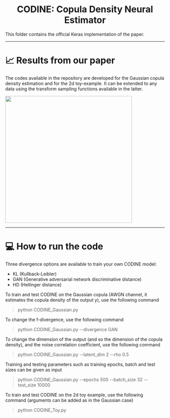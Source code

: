 <div align="center">
  
# CODINE: Copula Density Neural Estimator

</div>

This folder contains the official Keras implementation of the paper.

---

# 📈 Results from our paper

The codes available in the repository are developed for the Gaussian copula density estimation and for the 2d toy-example. It can be extended to any data using the transform sampling functions available in the latter.

<img src="https://github.com/nuletizia/CODINE-copula-estimator/blob/main/teaser_gaussian.jpg" width=400>

---

# 💻 How to run the code

Three divergence options are available to train your own CODINE model:
- KL (Kullback-Leibler)
- GAN (Generative adversarial network discriminative distance)
- HD (Hellinger distance)

To train and test CODINE on the Gaussian copula (AWGN channel, it estimates the copula density of the output y), use the following command
> python CODINE_Gaussian.py

To change the f-divergence, use the following command
> python CODINE_Gaussian.py --divergence GAN

To change the dimension of the output (and so the dimension of the copula density), and the noise correlation coefficient, use the following command
> python CODINE_Gaussian.py --latent_dim 2 --rho 0.5

Training and testing parameters such as training epochs, batch and test sizes can be given as input
> python CODINE_Gaussian.py --epochs 500 --batch_size 32 --test_size 10000

To train and test CODINE on the 2d toy example, use the following command (arguments can be added as in the Gaussian case)
> python CODINE_Toy.py

